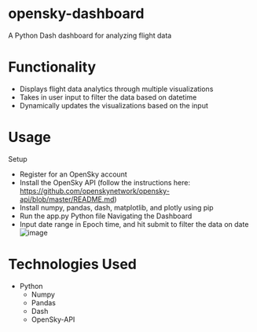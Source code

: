 # opensky-dashboard
A Python Dash dashboard for analyzing flight data
# Functionality
* Displays flight data analytics through multiple visualizations
* Takes in user input to filter the data based on datetime
* Dynamically updates the visualizations based on the input
# Usage
Setup
* Register for an OpenSky account
* Install the OpenSky API (follow the instructions here: https://github.com/openskynetwork/opensky-api/blob/master/README.md)
* Install numpy, pandas, dash, matplotlib, and plotly using pip
* Run the app.py Python file
Navigating the Dashboard
* Input date range in Epoch time, and hit submit to filter the data on date
![image](https://github.com/user-attachments/assets/bb0e99cb-fb81-4965-a05f-b50a7cf68925)

# Technologies Used
* Python
  * Numpy
  * Pandas
  * Dash
  * OpenSky-API
  
